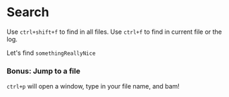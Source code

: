 # Search

Use `ctrl+shift+f` to find in all files.
Use `ctrl+f` to find in current file or the log.

Let's find `somethingReallyNice`
<br>

### Bonus: Jump to a file

`ctrl+p` will open a window, type in your file name, and bam!
